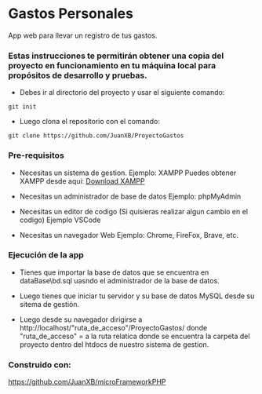 # Gastos Personales

App web para llevar un registro de tus gastos.

### Estas instrucciones te permitirán obtener una copia del proyecto en funcionamiento en tu máquina local para propósitos de desarrollo y pruebas.

- Debes ir al directorio del proyecto y usar el siguiente comando:

`git init `

- Luego clona el repositorio con el comando:

`git clone https://github.com/JuanXB/ProyectoGastos`

### Pre-requisitos

- Necesitas un sistema de gestion.
  Ejemplo: XAMPP
  Puedes obtener XAMPP desde aqui: [Download XAMPP](https://www.apachefriends.org/es/index.html)

- Necesitas un administrador de base de datos
  Ejemplo: phpMyAdmin

- Necesitas un editor de codigo (Si quisieras realizar algun cambio en el codigo)
  Ejemplo VSCode

- Necesitas un navegador Web
  Ejemplo: Chrome, FireFox, Brave, etc.

### Ejecución de la app

- Tienes que importar la base de datos que se encuentra en dataBase\bd.sql uasndo
  el administrador de la base de datos.

- Luego tienes que iniciar tu servidor y su base de datos MySQL desde su sitema de gestión.

- Luego desde su navegador dirigirse a http://localhost/"ruta_de_acceso"/ProyectoGastos/
  donde "ruta_de_acceso" = a la ruta relatica donde se encuentra la carpeta del proyecto dentro del
  htdocs de nuestro sistema de gestion.

### Construido con:

https://github.com/JuanXB/microFrameworkPHP
